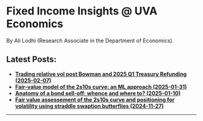 

<h1>Fixed Income Insights @ UVA Economics</h1>


By Ali Lodhi (Research Associate in the Department of Economics).

## Latest Posts:

- [**Trading relative vol post Bowman and 2025 Q1 Treasury Refunding (2025-02-07)**](post_4/body.md)
- [**Fair-value model of the 2s10s curve: an ML approach (2025-01-31)**](post_3/body.md)
- [**Anatomy of a bond sell-off: whence and where to? (2025-01-10)**](post_2/body.md)
- [**Fair value assessement of the 2s10s curve and positioning for volatility using straddle swaption butterflies (2024-11-27)**](post_1/body.md)
  




---

